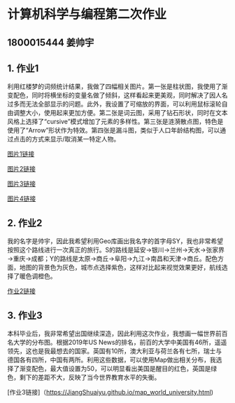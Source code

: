 # 计算机科学与编程第二次作业
## 1800015444 姜帅宇
## 1. 作业1
利用红楼梦的词频统计结果，我做了四幅相关图片。第一张是柱状图，我使用了渐变配色，同时将横坐标的变量名做了倾斜，这样看起来更美观，同时解决了因人名过多而无法全部显示的问题。此外，我设置了可缩放的界面，可以利用鼠标滚轮自由调整大小，使用起来更加方便。第二张是词云图，采用了钻石形状，同时在文本风格上选择了“cursive”模式增加了元素的多样性。第三张是涟漪散点图，特色是使用了“Arrow”形状作为特效。第四张是漏斗图，类似于人口年龄结构图，可以通过点击的方式来显示/取消某一特定人物。

[图片1链接](https://JiangShuaiyu.github.io/bar.html)

[图片2链接](https://JiangShuaiyu.github.io/wordcloud.html)

[图片3链接](https://JiangShuaiyu.github.io/effectscatter.html)

[图片4链接](https://JiangShuaiyu.github.io/funnel.html)


## 2. 作业2
我的名字是帅宇，因此我希望利用Geo库画出我名字的首字母SY，我也非常希望按照这个路线进行一次真正的旅行。S的路线是延安→银川→兰州→天水→张家界→重庆→成都；Y的路线是太原→商丘→阜阳→九江→南昌和天津→商丘。配色方面，地图的背景色为灰色，城市点选择紫色，这样对比起来视觉效果更好，航线选择了暖色调橙色。

[作业2链接](https://JiangShuaiyu.github.io/geo_line_name.html)

## 3. 作业3
本科毕业后，我非常希望出国继续深造，因此利用这次作业，我想画一幅世界前百名大学的分布图。根据2019年US News的排名，前百的大学中美国有46所，遥遥领先，这也是我最想去的国家。英国有10所，澳大利亚与荷兰各有七所，瑞士与德国各有四所，中国有两所。利用这些数据，可以使用Map做出相关分布，我选择了渐变配色，最大值设置为50，可以明显看出美国是醒目的红色，英国是绿色，剩下的差距不大，反映了当今世界教育水平的失衡。

[作业3链接]（https://JiangShuaiyu.github.io/map_world_university.html)
